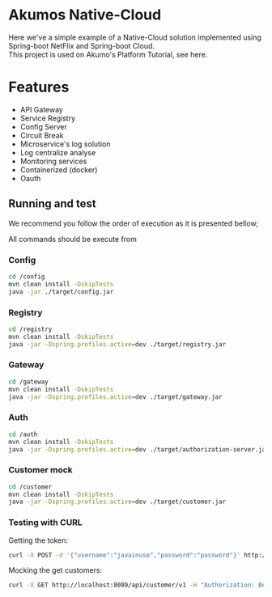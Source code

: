 # Akumos Native-Cloud

Here we've a simple example of a Native-Cloud solution implemented using Spring-boot NetFlix and Spring-boot Cloud.<br>
This project is used on Akumo's Platform Tutorial, see here.
 
# Features

- API Gateway
- Service Registry
- Config Server
- Circuit Break
- Microservice's log solution
- Log centralize analyse 
- Monitoring services 
- Containerized (docker)
- Oauth

## Running and test

We recommend you follow the order of execution as it is presented bellow;
<p>
All commands should be execute from <i><project-root-directory></i>
</p>


### Config


````bash
cd /config
mvn clean install -DskipTests
java -jar ./target/config.jar
````
### Registry

````bash
cd /registry
mvn clean install -DskipTests
java -jar -Dspring.profiles.active=dev ./target/registry.jar
````
### Gateway

````bash
cd /gateway
mvn clean install -DskipTests
java -jar -Dspring.profiles.active=dev ./target/gateway.jar
````

### Auth 

````bash
cd /auth
mvn clean install -DskipTests
java -jar -Dspring.profiles.active=dev ./target/authorization-server.jar
````
### Customer mock

````bash
cd /customer
mvn clean install -DskipTests
java -jar -Dspring.profiles.active=dev ./target/customer.jar
````

### Testing with CURL

Getting the token:

````bash
curl -X POST -d '{"username":"javainuse","password":"password"}' http://localhost:8089/api/auth/token --header "Content-Type:application/json"
````

Mocking the get customers:

````bash
curl -X GET http://localhost:8089/api/customer/v1 -H "Authorization: Bearer eyJhbGciOiJIUzUxMiJ9.eyJzdWIiOiJqYXZhaW51c2UiLCJleHAiOjE1OTE3NDc2MDUsImlhdCI6MTU5MTcyOTYwNX0.I_-1UMIA57hBp_dxfQeY3o1OeZARnvum30lg_SY4lkvYC7t-wAYNRg3MtSAWWPb5dnvuBZ1DLkuzbM4r2s0g4g"
````
